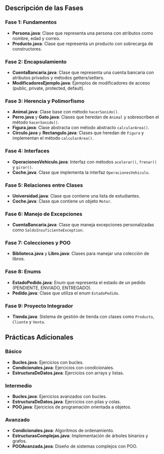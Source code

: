 ## Descripción de las Fases

### Fase 1: Fundamentos
- **Persona.java**: Clase que representa una persona con atributos como nombre, edad y correo.
- **Producto.java**: Clase que representa un producto con sobrecarga de constructores.

### Fase 2: Encapsulamiento
- **CuentaBancaria.java**: Clase que representa una cuenta bancaria con atributos privados y métodos getters/setters.
- **ModificadoresEjemplo.java**: Ejemplos de modificadores de acceso (public, private, protected, default).

### Fase 3: Herencia y Polimorfismo
- **Animal.java**: Clase base con método `hacerSonido()`.
- **Perro.java** y **Gato.java**: Clases que heredan de `Animal` y sobrescriben el método `hacerSonido()`.
- **Figura.java**: Clase abstracta con método abstracto `calcularArea()`.
- **Circulo.java** y **Rectangulo.java**: Clases que heredan de `Figura` y implementan el método `calcularArea()`.

### Fase 4: Interfaces
- **OperacionesVehiculo.java**: Interfaz con métodos `acelerar()`, `frenar()` y `girar()`.
- **Coche.java**: Clase que implementa la interfaz `OperacionesVehiculo`.

### Fase 5: Relaciones entre Clases
- **Universidad.java**: Clase que contiene una lista de estudiantes.
- **Coche.java**: Clase que contiene un objeto `Motor`.

### Fase 6: Manejo de Excepciones
- **CuentaBancaria.java**: Clase que maneja excepciones personalizadas como `SaldoInsuficienteException`.

### Fase 7: Colecciones y POO
- **Biblioteca.java** y **Libro.java**: Clases para manejar una colección de libros.

### Fase 8: Enums
- **EstadoPedido.java**: Enum que representa el estado de un pedido (PENDIENTE, ENVIADO, ENTREGADO).
- **Pedido.java**: Clase que utiliza el enum `EstadoPedido`.

### Fase 9: Proyecto Integrador
- **Tienda.java**: Sistema de gestión de tienda con clases como `Producto`, `Cliente` y `Venta`.

## Prácticas Adicionales

### Básico
- **Bucles.java**: Ejercicios con bucles.
- **Condicionales.java**: Ejercicios con condicionales.
- **EstructuraDeDatos.java**: Ejercicios con arrays y listas.

### Intermedio
- **Bucles.java**: Ejercicios avanzados con bucles.
- **EstructuraDeDatos.java**: Ejercicios con pilas y colas.
- **POO.java**: Ejercicios de programación orientada a objetos.

### Avanzado
- **Condicionales.java**: Algoritmos de ordenamiento.
- **EstructurasComplejas.java**: Implementación de árboles binarios y grafos.
- **POOAvanzada.java**: Diseño de sistemas complejos con POO.

